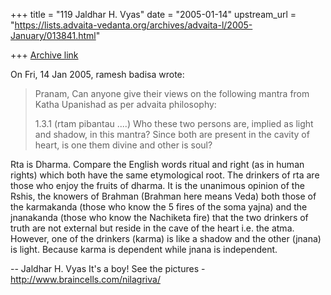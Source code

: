 +++
title = "119 Jaldhar H. Vyas"
date = "2005-01-14"
upstream_url = "https://lists.advaita-vedanta.org/archives/advaita-l/2005-January/013841.html"

+++
[Archive link](https://lists.advaita-vedanta.org/archives/advaita-l/2005-January/013841.html)

On Fri, 14 Jan 2005, ramesh badisa wrote:

> Pranam,
>  Can anyone give their views on the following mantra from Katha
> Upanishad as per advaita philosophy:
>
> 1.3.1 (rtam pibantau ....)  Who these two persons are, implied as light
>       and shadow, in this mantra? Since both are present in the cavity
>       of heart, is one them divine and other is soul?
>

Rta is Dharma.  Compare the English words ritual and right (as in human
rights) which both have the same etymological root.  The drinkers of rta
are those who enjoy the fruits of dharma.  It is the unanimous opinion of
the Rshis, the knowers of Brahman (Brahman here means Veda) both those of
the karmakanda (those who know the 5 fires of the soma yajna) and the
jnanakanda (those who know the Nachiketa fire) that the two drinkers of
truth are not external but reside in the cave of the heart i.e. the atma.
However, one of the drinkers (karma) is like a shadow and the other
(jnana) is light.  Because karma is dependent while jnana is independent.



-- 
Jaldhar H. Vyas <jaldhar at braincells.com>
It's a boy! See the pictures - http://www.braincells.com/nilagriva/

